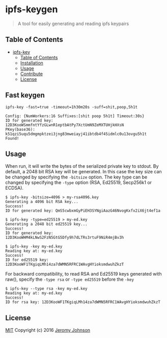 # ipfs-keygen

> A tool for easily generating and reading ipfs keypairs

## Table of Contents

- [ipfs-key](#ipfs-key)
  - [Table of Contents](#table-of-contents)
  - [Installation](#installation)
  - [Usage](#usage)
  - [Contribute](#contribute)
  - [License](#license)


## Fast keygen

```
ipfs-key -fast=true -timeout=1h30m20s -suff=shit,poop,5h1t

Config: {NumWorkers:16 Suffixes:[shit poop 5h1t] Timeout:30s}
ID for generated key: 12D3KooWSmmfntYfzGLwnR1eptbAtPy7XctUmN9ZeMXTUHjkHXsN
PKey(base36): k51qzi5uqu5dmgmpktzei3jng83mweiayj41ibtdb4f45idmlc0u13ovgu5h1t
Found!
```

## Usage

When run, it will write the bytes of
the serialized private key to stdout. By default, a 2048 bit RSA key will be
generated. In this case the key size can be changed by specifying the `-bitsize`
option. The key type can be changed by specifying the `-type` option (RSA, Ed25519, Secp256k1 or ECDSA).

```
$ ipfs-key -bitsize=4096 > my-rsa4096.key
Generating a 4096 bit RSA key...
Success!
ID for generated key: QmS5cwbxmGyPiEH3SYNgiAazG46NvogKxfx2iX6jt4ef1a
```
```
$ ipfs-key -type=ed25519 > my-ed.key
Generating a 2048 bit ed25519 key...
Success!
ID for generated key: 12D3KooWHM4kLNwS2FzN5GtG5Dfy9h7dLTRs3rtuF9NiR4mjBv3h
```
```
$ ipfs-key -key my-ed.key
Reading key at: my-ed.key
Success!
ID for ed25519 key: 12D3KooWF1TKgiqLMh14za7dWMN5RFRC1WAvgHYioksmdwuhZkzT
```
For backward compatibility, to read RSA and Ed25519 keys generated with raw(), specify the `-type rsa` or `-type ed25519` before the `-key`
```
$ ipfs-key --type rsa -key my-ed.key
Reading key at: my-ed.key
Success!
ID for rsa key: 12D3KooWF1TKgiqLMh14za7dWMN5RFRC1WAvgHYioksmdwuhZkzT
```

## License

[MIT](LICENSE) Copyright (c) 2016 [Jeromy Johnson](http://github.com/whyrusleeping)
